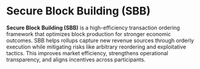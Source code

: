# Secure Block Building (SBB)

**Secure Block Building (SBB)** is a high-efficiency transaction ordering framework that optimizes block production for stronger economic outcomes. SBB helps rollups capture new revenue sources through orderly execution while mitigating risks like arbitrary reordering and exploitative tactics. This improves market efficiency, strengthens operational transparency, and aligns incentives across participants.

